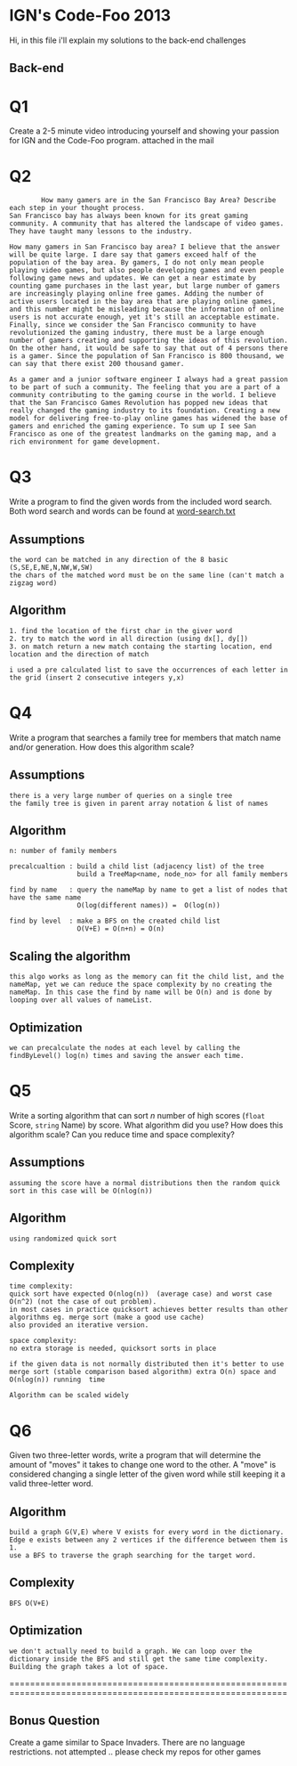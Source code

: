 IGN's Code-Foo 2013
=============
Hi, 
in this file i'll explain my solutions to the back-end challenges 

Back-end
--------

Q1
===
Create a 2-5 minute video introducing yourself and showing your passion for IGN and the Code-Foo program.
	attached in the mail


Q2
===
			How many gamers are in the San Francisco Bay Area? Describe each step in your thought process.
 	San Francisco bay has always been known for its great gaming community. A community that has altered the landscape of video games. They have taught many lessons to the industry.

	How many gamers in San Francisco bay area? I believe that the answer will be quite large. I dare say that gamers exceed half of the population of the bay area. By gamers, I do not only mean people playing video games, but also people developing games and even people following game news and updates. We can get a near estimate by counting game purchases in the last year, but large number of gamers are increasingly playing online free games. Adding the number of active users located in the bay area that are playing online games, and this number might be misleading because the information of online users is not accurate enough, yet it's still an acceptable estimate. Finally, since we consider the San Francisco community to have revolutionized the gaming industry, there must be a large enough number of gamers creating and supporting the ideas of this revolution.
	On the other hand, it would be safe to say that out of 4 persons there is a gamer. Since the population of San Francisco is 800 thousand, we can say that there exist 200 thousand gamer.

	As a gamer and a junior software engineer I always had a great passion to be part of such a community. The feeling that you are a part of a community contributing to the gaming course in the world. I believe that the San Francisco Games Revolution has popped new ideas that really changed the gaming industry to its foundation. Creating a new model for delivering free-to-play online games has widened the base of gamers and enriched the gaming experience. To sum up I see San Francisco as one of the greatest landmarks on the gaming map, and a rich environment for game development.

Q3
===
Write a program to find the given words from the included word search. Both word search and words can be found at [word-search.txt](https://github.com/ign/code-foo-2013/blob/master/word-search.txt)


Assumptions
------------
	the word can be matched in any direction of the 8 basic (S,SE,E,NE,N,NW,W,SW)
	the chars of the matched word must be on the same line (can't match a zigzag word)


Algorithm
----------
	1. find the location of the first char in the giver word
	2. try to match the word in all direction (using dx[], dy[])
	3. on match return a new match containg the starting location, end location and the direction of match 
	
	i used a pre calculated list to save the occurrences of each letter in the grid (insert 2 consecutive integers y,x)


Q4
===
Write a program that searches a family tree for members that match name and/or generation. How does this algorithm scale?

Assumptions
-----------
	there is a very large number of queries on a single tree
	the family tree is given in parent array notation & list of names

Algorithm  
----------
	n: number of family members

	precalcualtion : build a child list (adjacency list) of the tree
				     build a TreeMap<name, node_no> for all family members

	find by name   : query the nameMap by name to get a list of nodes that have the same name 
					 O(log(different names)) =  O(log(n))

	find by level  : make a BFS on the created child list 
					 O(V+E) = O(n+n) = O(n)

Scaling the algorithm
---------------------
	this algo works as long as the memory can fit the child list, and the nameMap, yet we can reduce the space complexity by no creating the nameMap. In this case the find by name will be O(n) and is done by looping over all values of nameList.

Optimization
------------
	we can precalculate the nodes at each level by calling the findByLevel() log(n) times and saving the answer each time.


Q5
===
Write a sorting algorithm that can sort _n_ number of high scores (`float` Score, `string` Name) by score. What algorithm did you use? How does this algorithm scale? Can you reduce time and space complexity?

Assumptions 
-----------
	assuming the score have a normal distributions then the random quick sort in this case will be O(nlog(n))

Algorithm
---------
	using randomized quick sort 


Complexity
----------
	time complexity: 
	quick sort have expected O(nlog(n))  (average case) and worst case O(n^2) (not the case of out problem).
	in most cases in practice quicksort achieves better results than other algorithms eg. merge sort (make a good use cache)
	also provided an iterative version.

	space complexity:
	no extra storage is needed, quicksort sorts in place

	if the given data is not normally distributed then it's better to use merge sort (stable comparison based algorithm) extra O(n) space and O(nlog(n)) running  time

	Algorithm can be scaled widely


Q6
====
Given two three-letter words, write a program that will determine the amount of "moves" it takes to change one word to the other. A "move" is considered changing a single letter of the given word while still keeping it a valid three-letter word. 

Algorithm
---------
	build a graph G(V,E) where V exists for every word in the dictionary. Edge e exists between any 2 vertices if the difference between them is 1.
	use a BFS to traverse the graph searching for the target word.

Complexity
----------
	BFS O(V+E)

Optimization
------------
	we don't actually need to build a graph. We can loop over the dictionary inside the BFS and still get the same time complexity. 
	Building the graph takes a lot of space.

============================================================================================================

Bonus Question
--------------
Create a game similar to Space Invaders. There are no language restrictions. 
not attempted .. please check my repos for other games 
